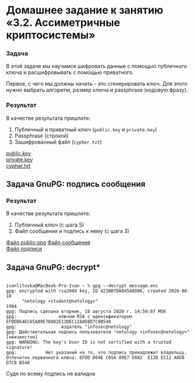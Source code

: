 # Домашнее задание к занятию «3.2. Ассиметричные криптосистемы»


### Задача

В этой задаче мы научимся шифровать данные с помощью публичного ключа и расшифровывать с помощью приватного.

Первое, с чего мы должны начать - это сгенерировать ключ. Для этого нужно выбрать алгоритм, размер ключа и passphrase (кодовую фразу).



### Результат

В качестве результата пришлите:
1. Публичный и приватный ключ (`public.key` и `private.key`)
1. Passphrase (строкой)
1. Зашифрованный файл (`cypher.txt`)


[public.key](./files/public.key)  
[private.key](./files/private.key)  
[cypher.txt](./files/cypher.txt)  


## Задача GnuPG: подпись сообщения


### Результат

В качестве результата пришлите:
1. Публичный ключ (с шага 5)
1. Файл сообщения и подпись к нему (с шага 3)

[Файл publiv.gpg](./files/public.gpg)
[Файл сообщения](./files/message.txt)  
[Файл подписи](./files/message.sig)  

## Задача GnuPG: decrypt*

```

ivanlitovka@MacBook-Pro-Ivan ~ % gpg --decrypt message.enc 
gpg: encrypted with rsa2048 key, ID 423BB7DA845A8006, created 2020-08-18
      "netology <student@netology>"
1984
gpg: Подпись сделана вторник, 18 августа 2020 г. 14:50:07 MSK
gpg:                ключом RSA с идентификатором EFDDD64EC65A89E7D882E12DEC12A0D8D7C8B540
gpg:                 издатель "infosec@netology"
gpg: Действительная подпись пользователя "netology <infosec@netology>" [неизвестно]
gpg: WARNING: The key's User ID is not certified with a trusted signature!
gpg:           Нет указаний на то, что подпись принадлежит владельцу.
Отпечаток первичного ключа: EFDD D64E C65A 89E7 D882  E12D EC12 A0D8 D7C8 B540
```

Судя по всему подпись не валидна  
